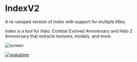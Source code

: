 # IndexV2
A re-vamped version of Index with support for multiple titles.

Index is a tool for Halo: Combat Evolved Anniversary and Halo 2 Anniversary that extracts textures, models, and more.

![screen](https://user-images.githubusercontent.com/13636711/209453493-8ea09492-2493-43c8-a16e-5f7f392f863f.png)


[![wakatime](https://wakatime.com/badge/github/Wildenhaus/IndexV2.svg)](https://wakatime.com/badge/github/Wildenhaus/IndexV2)
